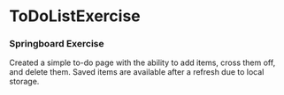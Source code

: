 # ToDoListExercise
### Springboard Exercise
Created a simple to-do page with the ability to add items, cross them off, and delete them. Saved items are available after a refresh due to local storage. 
